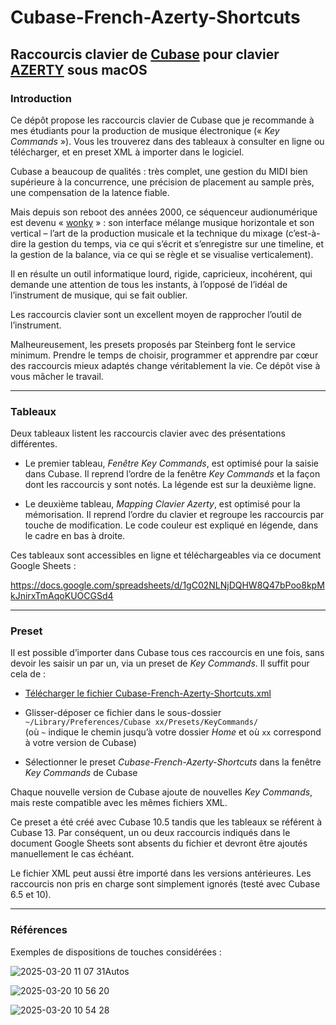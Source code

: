 # Cubase-French-Azerty-Shortcuts
## Raccourcis clavier de [Cubase](https://fr.wikipedia.org/wiki/Cubase) pour clavier [AZERTY](https://fr.wikipedia.org/wiki/AZERTY) sous macOS

### Introduction

Ce dépôt propose les raccourcis clavier de Cubase que je recommande à mes étudiants pour la production de musique électronique (« _Key Commands_ »). Vous les trouverez dans des tableaux à consulter en ligne ou télécharger, et en preset XML à importer dans le logiciel.

Cubase a beaucoup de qualités : très complet, une gestion du MIDI bien supérieure à la concurrence, une précision de placement au sample près, une compensation de la latence fiable.

Mais depuis son reboot des années 2000, ce séquenceur audionumérique est devenu « [wonky](https://www.linkedin.com/posts/pavel-samsonov-44ba2833_trying-to-improve-the-wrong-dimension-of-activity-7178479192555077633-4NVo) » : son interface mélange musique horizontale et son vertical – l’art de la production musicale et la technique du mixage (c’est-à-dire la gestion du temps, via ce qui s’écrit et s’enregistre sur une timeline, et la gestion de la balance, via ce qui se règle et se visualise verticalement).

Il en résulte un outil informatique lourd, rigide, capricieux, incohérent, qui demande une attention de tous les instants, à l’opposé de l’idéal de l’instrument de musique, qui se fait oublier.

Les raccourcis clavier sont un excellent moyen de rapprocher l’outil de l’instrument.

Malheureusement, les presets proposés par Steinberg font le service minimum. Prendre le temps de choisir, programmer et apprendre par cœur des raccourcis mieux adaptés change véritablement la vie. Ce dépôt vise à vous mâcher le travail.

---

### Tableaux

Deux tableaux listent les raccourcis clavier avec des présentations différentes.

- Le premier tableau, _Fenêtre Key Commands_, est optimisé pour la saisie dans Cubase. Il reprend l’ordre de la fenêtre _Key Commands_ et la façon dont les raccourcis y sont notés. La légende est sur la deuxième ligne.

- Le deuxième tableau, _Mapping Clavier Azerty_, est optimisé pour la mémorisation. Il reprend l’ordre du clavier et regroupe les raccourcis par touche de modification. Le code couleur est expliqué en légende, dans le cadre en bas à droite.

Ces tableaux sont accessibles en ligne et téléchargeables via ce document Google Sheets :

https://docs.google.com/spreadsheets/d/1gC02NLNjDQHW8Q47bPoo8kpMkJnirxTmAqoKUOCGSd4

---

### Preset

Il est possible d’importer dans Cubase tous ces raccourcis en une fois, sans devoir les saisir un par un, via un preset de _Key Commands_. Il suffit pour cela de :

- [Télécharger le fichier Cubase-French-Azerty-Shortcuts.xml](https://github.com/TheMicronauts/Cubase-French-Azerty-Shortcuts/releases/download/v1.0.0/Cubase-French-Azerty-Shortcuts.xml)

- Glisser-déposer ce fichier dans le sous-dossier `~/Library/Preferences/Cubase xx/Presets/KeyCommands/`                
  (où `~` indique le chemin jusqu’à votre dossier _Home_ et où `xx` correspond à votre version de Cubase)

- Sélectionner le preset _Cubase-French-Azerty-Shortcuts_ dans la fenêtre _Key Commands_ de Cubase

Chaque nouvelle version de Cubase ajoute de nouvelles _Key Commands_, mais reste compatible avec les mêmes fichiers XML.

Ce preset a été créé avec Cubase 10.5 tandis que les tableaux se référent à Cubase 13. Par conséquent, un ou deux raccourcis indiqués dans le document Google Sheets sont absents du fichier et devront être ajoutés manuellement le cas échéant.

Le fichier XML peut aussi être importé dans les versions antérieures. Les raccourcis non pris en charge sont simplement ignorés (testé avec Cubase 6.5 et 10).

---

### Références

Exemples de dispositions de touches considérées :

![2025-03-20 11 07 31Autos](https://github.com/user-attachments/assets/1dee9a29-8ed2-4112-9f4e-ba61e4adce83)

![2025-03-20 10 56 20](https://github.com/user-attachments/assets/6061b62f-f09e-4df9-8978-c6eb22e843cf)

![2025-03-20 10 54 28](https://github.com/user-attachments/assets/43bf3ab7-0cbd-492a-819e-b44edfb27c13)
